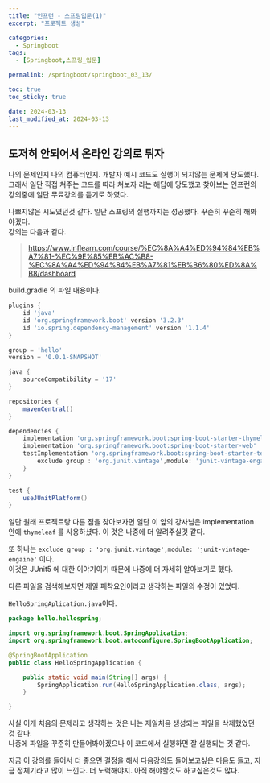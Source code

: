 ```yaml
---
title: "인프런 - 스프링입문(1)"
excerpt: "프로젝트 생성"

categories:
  - Springboot
tags:
  - [Springboot,스프링_입문]

permalink: /springboot/springboot_03_13/

toc: true
toc_sticky: true

date: 2024-03-13
last_modified_at: 2024-03-13
---
```


## 도저히 안되어서 온라인 강의로 튀자

나의 문제인지 나의 컴퓨터인지. 개발자 예시 코드도 실행이 되지않는 문제에 당도했다. 그래서 일단 직접 쳐주는 코드를 따라 쳐보자 라는 해답에 당도했고 찾아보는 인프런의 강의중에 일단 무료강의를 듣기로 하였다.  

나쁘지않은 시도였던것 같다. 일단 스프링의 실행까지는 성공했다. 꾸준히 꾸준히 해봐야겠다.  
강의는 다음과 같다.
>https://www.inflearn.com/course/%EC%8A%A4%ED%94%84%EB%A7%81-%EC%9E%85%EB%AC%B8-%EC%8A%A4%ED%94%84%EB%A7%81%EB%B6%80%ED%8A%B8/dashboard

build.gradle 의 파일 내용이다.
``` gradle
plugins {
	id 'java'
	id 'org.springframework.boot' version '3.2.3'
	id 'io.spring.dependency-management' version '1.1.4'
}

group = 'hello'
version = '0.0.1-SNAPSHOT'

java {
	sourceCompatibility = '17'
}

repositories {
	mavenCentral()
}

dependencies {
	implementation 'org.springframework.boot:spring-boot-starter-thymeleaf'
	implementation 'org.springframework.boot:spring-boot-starter-web'
	testImplementation 'org.springframework.boot:spring-boot-starter-test'{
		exclude group : 'org.junit.vintage',module: 'junit-vintage-engaine'
	}
}

test {
	useJUnitPlatform()
}

```
일단 원래 프로젝트랑 다른 점을 찾아보자면
일단 이 앞의 강사님은 implementation 안에 `thymeleaf` 를 사용하셨다. 이 것은 나중에 더 알려주실것 같다.  

또 하나는 `exclude group : 'org.junit.vintage',module: 'junit-vintage-engaine'` 이다.  
이것은 JUnit5 에 대한 이야기이기 때문에 나중에 더 자세히 알아보기로 했다.  

다른 파일을 검색해보자면 제일 패착요인이라고 생각하는 파일의 수정이 있었다.  


`HelloSpringAplication.java`이다.
```java
package hello.hellospring;

import org.springframework.boot.SpringApplication;
import org.springframework.boot.autoconfigure.SpringBootApplication;

@SpringBootApplication
public class HelloSpringApplication {

	public static void main(String[] args) {
		SpringApplication.run(HelloSpringApplication.class, args);
	}

}

```
사실 이게 처음의 문제라고 생각하는 것은 나는 제일처음 생성되는 파일을 삭제했었던 것 같다.  
나중에 파일을 꾸준히 만들어봐야겠으나 이 코드에서 실행하면 잘 실행되는 것 같다.  

지금 이 강의를 들어서 더 좋으면 결정을 해서 다음강의도 들어보고싶은 마음도 들고, 지금 정체기라고 많이 느낀다. 더 노력해야지. 아직 해야할것도 하고싶은것도 많다.